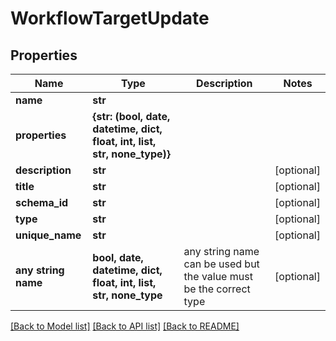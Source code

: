 # WorkflowTargetUpdate


## Properties
Name | Type | Description | Notes
------------ | ------------- | ------------- | -------------
**name** | **str** |  | 
**properties** | **{str: (bool, date, datetime, dict, float, int, list, str, none_type)}** |  | 
**description** | **str** |  | [optional] 
**title** | **str** |  | [optional] 
**schema_id** | **str** |  | [optional] 
**type** | **str** |  | [optional] 
**unique_name** | **str** |  | [optional] 
**any string name** | **bool, date, datetime, dict, float, int, list, str, none_type** | any string name can be used but the value must be the correct type | [optional]

[[Back to Model list]](../README.md#documentation-for-models) [[Back to API list]](../README.md#documentation-for-api-endpoints) [[Back to README]](../README.md)


